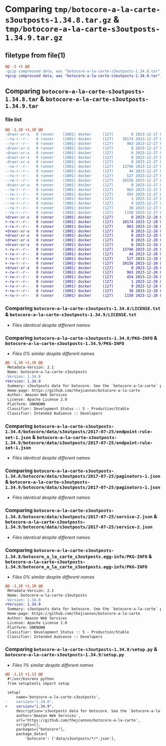 # Comparing `tmp/botocore-a-la-carte-s3outposts-1.34.8.tar.gz` & `tmp/botocore-a-la-carte-s3outposts-1.34.9.tar.gz`

## filetype from file(1)

```diff
@@ -1 +1 @@
-gzip compressed data, was "botocore-a-la-carte-s3outposts-1.34.8.tar", last modified: Wed Dec 27 01:07:02 2023, max compression
+gzip compressed data, was "botocore-a-la-carte-s3outposts-1.34.9.tar", last modified: Thu Dec 28 01:07:04 2023, max compression
```

## Comparing `botocore-a-la-carte-s3outposts-1.34.8.tar` & `botocore-a-la-carte-s3outposts-1.34.9.tar`

### file list

```diff
@@ -1,18 +1,18 @@
-drwxr-xr-x   0 runner    (1001) docker     (127)        0 2023-12-27 01:07:02.443359 botocore-a-la-carte-s3outposts-1.34.8/
--rw-r--r--   0 runner    (1001) docker     (127)    10174 2023-12-27 01:07:02.000000 botocore-a-la-carte-s3outposts-1.34.8/LICENSE.txt
--rw-r--r--   0 runner    (1001) docker     (127)      963 2023-12-27 01:07:02.443359 botocore-a-la-carte-s3outposts-1.34.8/PKG-INFO
-drwxr-xr-x   0 runner    (1001) docker     (127)        0 2023-12-27 01:07:02.439359 botocore-a-la-carte-s3outposts-1.34.8/botocore/
-drwxr-xr-x   0 runner    (1001) docker     (127)        0 2023-12-27 01:07:02.439359 botocore-a-la-carte-s3outposts-1.34.8/botocore/data/
-drwxr-xr-x   0 runner    (1001) docker     (127)        0 2023-12-27 01:07:02.439359 botocore-a-la-carte-s3outposts-1.34.8/botocore/data/s3outposts/
-drwxr-xr-x   0 runner    (1001) docker     (127)        0 2023-12-27 01:07:02.443359 botocore-a-la-carte-s3outposts-1.34.8/botocore/data/s3outposts/2017-07-25/
--rw-r--r--   0 runner    (1001) docker     (127)    13746 2023-12-27 01:06:29.000000 botocore-a-la-carte-s3outposts-1.34.8/botocore/data/s3outposts/2017-07-25/endpoint-rule-set-1.json
--rw-r--r--   0 runner    (1001) docker     (127)       44 2023-12-27 01:06:29.000000 botocore-a-la-carte-s3outposts-1.34.8/botocore/data/s3outposts/2017-07-25/examples-1.json
--rw-r--r--   0 runner    (1001) docker     (127)      527 2023-12-27 01:06:29.000000 botocore-a-la-carte-s3outposts-1.34.8/botocore/data/s3outposts/2017-07-25/paginators-1.json
--rw-r--r--   0 runner    (1001) docker     (127)    20156 2023-12-27 01:06:29.000000 botocore-a-la-carte-s3outposts-1.34.8/botocore/data/s3outposts/2017-07-25/service-2.json
-drwxr-xr-x   0 runner    (1001) docker     (127)        0 2023-12-27 01:07:02.443359 botocore-a-la-carte-s3outposts-1.34.8/botocore_a_la_carte_s3outposts.egg-info/
--rw-r--r--   0 runner    (1001) docker     (127)      963 2023-12-27 01:07:02.000000 botocore-a-la-carte-s3outposts-1.34.8/botocore_a_la_carte_s3outposts.egg-info/PKG-INFO
--rw-r--r--   0 runner    (1001) docker     (127)      454 2023-12-27 01:07:02.000000 botocore-a-la-carte-s3outposts-1.34.8/botocore_a_la_carte_s3outposts.egg-info/SOURCES.txt
--rw-r--r--   0 runner    (1001) docker     (127)        1 2023-12-27 01:07:02.000000 botocore-a-la-carte-s3outposts-1.34.8/botocore_a_la_carte_s3outposts.egg-info/dependency_links.txt
--rw-r--r--   0 runner    (1001) docker     (127)        9 2023-12-27 01:07:02.000000 botocore-a-la-carte-s3outposts-1.34.8/botocore_a_la_carte_s3outposts.egg-info/top_level.txt
--rw-r--r--   0 runner    (1001) docker     (127)       38 2023-12-27 01:07:02.443359 botocore-a-la-carte-s3outposts-1.34.8/setup.cfg
--rw-r--r--   0 runner    (1001) docker     (127)     1150 2023-12-27 01:07:02.000000 botocore-a-la-carte-s3outposts-1.34.8/setup.py
+drwxr-xr-x   0 runner    (1001) docker     (127)        0 2023-12-28 01:07:04.082455 botocore-a-la-carte-s3outposts-1.34.9/
+-rw-r--r--   0 runner    (1001) docker     (127)    10174 2023-12-28 01:07:03.000000 botocore-a-la-carte-s3outposts-1.34.9/LICENSE.txt
+-rw-r--r--   0 runner    (1001) docker     (127)      963 2023-12-28 01:07:04.082455 botocore-a-la-carte-s3outposts-1.34.9/PKG-INFO
+drwxr-xr-x   0 runner    (1001) docker     (127)        0 2023-12-28 01:07:04.082455 botocore-a-la-carte-s3outposts-1.34.9/botocore/
+drwxr-xr-x   0 runner    (1001) docker     (127)        0 2023-12-28 01:07:04.082455 botocore-a-la-carte-s3outposts-1.34.9/botocore/data/
+drwxr-xr-x   0 runner    (1001) docker     (127)        0 2023-12-28 01:07:04.082455 botocore-a-la-carte-s3outposts-1.34.9/botocore/data/s3outposts/
+drwxr-xr-x   0 runner    (1001) docker     (127)        0 2023-12-28 01:07:04.082455 botocore-a-la-carte-s3outposts-1.34.9/botocore/data/s3outposts/2017-07-25/
+-rw-r--r--   0 runner    (1001) docker     (127)    13746 2023-12-28 01:06:26.000000 botocore-a-la-carte-s3outposts-1.34.9/botocore/data/s3outposts/2017-07-25/endpoint-rule-set-1.json
+-rw-r--r--   0 runner    (1001) docker     (127)       44 2023-12-28 01:06:26.000000 botocore-a-la-carte-s3outposts-1.34.9/botocore/data/s3outposts/2017-07-25/examples-1.json
+-rw-r--r--   0 runner    (1001) docker     (127)      527 2023-12-28 01:06:26.000000 botocore-a-la-carte-s3outposts-1.34.9/botocore/data/s3outposts/2017-07-25/paginators-1.json
+-rw-r--r--   0 runner    (1001) docker     (127)    20156 2023-12-28 01:06:26.000000 botocore-a-la-carte-s3outposts-1.34.9/botocore/data/s3outposts/2017-07-25/service-2.json
+drwxr-xr-x   0 runner    (1001) docker     (127)        0 2023-12-28 01:07:04.082455 botocore-a-la-carte-s3outposts-1.34.9/botocore_a_la_carte_s3outposts.egg-info/
+-rw-r--r--   0 runner    (1001) docker     (127)      963 2023-12-28 01:07:04.000000 botocore-a-la-carte-s3outposts-1.34.9/botocore_a_la_carte_s3outposts.egg-info/PKG-INFO
+-rw-r--r--   0 runner    (1001) docker     (127)      454 2023-12-28 01:07:04.000000 botocore-a-la-carte-s3outposts-1.34.9/botocore_a_la_carte_s3outposts.egg-info/SOURCES.txt
+-rw-r--r--   0 runner    (1001) docker     (127)        1 2023-12-28 01:07:04.000000 botocore-a-la-carte-s3outposts-1.34.9/botocore_a_la_carte_s3outposts.egg-info/dependency_links.txt
+-rw-r--r--   0 runner    (1001) docker     (127)        9 2023-12-28 01:07:04.000000 botocore-a-la-carte-s3outposts-1.34.9/botocore_a_la_carte_s3outposts.egg-info/top_level.txt
+-rw-r--r--   0 runner    (1001) docker     (127)       38 2023-12-28 01:07:04.082455 botocore-a-la-carte-s3outposts-1.34.9/setup.cfg
+-rw-r--r--   0 runner    (1001) docker     (127)     1150 2023-12-28 01:07:03.000000 botocore-a-la-carte-s3outposts-1.34.9/setup.py
```

### Comparing `botocore-a-la-carte-s3outposts-1.34.8/LICENSE.txt` & `botocore-a-la-carte-s3outposts-1.34.9/LICENSE.txt`

 * *Files identical despite different names*

### Comparing `botocore-a-la-carte-s3outposts-1.34.8/PKG-INFO` & `botocore-a-la-carte-s3outposts-1.34.9/PKG-INFO`

 * *Files 0% similar despite different names*

```diff
@@ -1,10 +1,10 @@
 Metadata-Version: 2.1
 Name: botocore-a-la-carte-s3outposts
-Version: 1.34.8
+Version: 1.34.9
 Summary: s3outposts data for botocore. See the `botocore-a-la-carte` package for more info.
 Home-page: https://github.com/thejcannon/botocore-a-la-carte
 Author: Amazon Web Services
 License: Apache License 2.0
 Platform: UNKNOWN
 Classifier: Development Status :: 5 - Production/Stable
 Classifier: Intended Audience :: Developers
```

### Comparing `botocore-a-la-carte-s3outposts-1.34.8/botocore/data/s3outposts/2017-07-25/endpoint-rule-set-1.json` & `botocore-a-la-carte-s3outposts-1.34.9/botocore/data/s3outposts/2017-07-25/endpoint-rule-set-1.json`

 * *Files identical despite different names*

### Comparing `botocore-a-la-carte-s3outposts-1.34.8/botocore/data/s3outposts/2017-07-25/paginators-1.json` & `botocore-a-la-carte-s3outposts-1.34.9/botocore/data/s3outposts/2017-07-25/paginators-1.json`

 * *Files identical despite different names*

### Comparing `botocore-a-la-carte-s3outposts-1.34.8/botocore/data/s3outposts/2017-07-25/service-2.json` & `botocore-a-la-carte-s3outposts-1.34.9/botocore/data/s3outposts/2017-07-25/service-2.json`

 * *Files identical despite different names*

### Comparing `botocore-a-la-carte-s3outposts-1.34.8/botocore_a_la_carte_s3outposts.egg-info/PKG-INFO` & `botocore-a-la-carte-s3outposts-1.34.9/botocore_a_la_carte_s3outposts.egg-info/PKG-INFO`

 * *Files 0% similar despite different names*

```diff
@@ -1,10 +1,10 @@
 Metadata-Version: 2.1
 Name: botocore-a-la-carte-s3outposts
-Version: 1.34.8
+Version: 1.34.9
 Summary: s3outposts data for botocore. See the `botocore-a-la-carte` package for more info.
 Home-page: https://github.com/thejcannon/botocore-a-la-carte
 Author: Amazon Web Services
 License: Apache License 2.0
 Platform: UNKNOWN
 Classifier: Development Status :: 5 - Production/Stable
 Classifier: Intended Audience :: Developers
```

### Comparing `botocore-a-la-carte-s3outposts-1.34.8/setup.py` & `botocore-a-la-carte-s3outposts-1.34.9/setup.py`

 * *Files 1% similar despite different names*

```diff
@@ -1,13 +1,13 @@
 #!/usr/bin/env python
 from setuptools import setup
 
 setup(
     name='botocore-a-la-carte-s3outposts',
-    version="1.34.8",
+    version="1.34.9",
     description='s3outposts data for botocore. See the `botocore-a-la-carte` package for more info.',
     author='Amazon Web Services',
     url='https://github.com/thejcannon/botocore-a-la-carte',
     scripts=[],
     packages=["botocore"],
     package_data={
         'botocore': ['data/s3outposts/*/*.json'],
```

